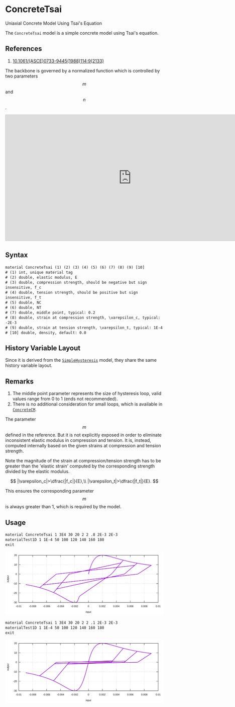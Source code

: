 # ConcreteTsai

Uniaxial Concrete Model Using Tsai's Equation

The `ConcreteTsai` model is a simple concrete model using Tsai's equation.

## References

1. [10.1061/(ASCE)0733-9445(1988)114:9(2133)](https://doi.org/10.1061/(ASCE)0733-9445(1988)114:9(2133))

The backbone is governed by a normalized function which is controlled by two parameters $$m$$ and $$n$$.

<iframe src="https://www.desmos.com/calculator/l5lebk1toq?embed" width="800" height="400" style="border: 1px solid #ccc" frameborder=0></iframe>

## Syntax

```
material ConcreteTsai (1) (2) (3) (4) (5) (6) (7) (8) (9) [10]
# (1) int, unique material tag
# (2) double, elastic modulus, E
# (3) double, compression strength, should be negative but sign insensitive, f_c
# (4) double, tension strength, should be positive but sign insensitive, f_t
# (5) double, NC
# (6) double, NT
# (7) double, middle point, typical: 0.2
# (8) double, strain at compression strength, \varepsilon_c, typical: -2E-3
# (9) double, strain at tension strength, \varepsilon_t, typical: 1E-4
# [10] double, density, default: 0.0
```

## History Variable Layout

Since it is derived from the [`SimpleHysteresis`](../Hysteresis/SimpleHysteresis.md) model, they share the same history
variable layout.

## Remarks

1. The middle point parameter represents the size of hysteresis loop, valid values range from 0 to 1 (ends not
   recommended).
2. There is no additional consideration for small loops, which is available in [`ConcreteCM`](ConcreteCM.md).

The parameter $$m$$ defined in the reference.
But it is not explicitly exposed in order to eliminate inconsistent elastic modulus in compression and tension.
It is, instead, computed internally based on the given strains at compression and tension strength.

Note the magnitude of the strain at compression/tension strength has to be greater than the 'elastic strain' computed by the corresponding strength divided by the elastic modulus.

$$
|\varepsilon_c|>\dfrac{|f_c|}{E},\\
|\varepsilon_t|>\dfrac{|f_t|}{E}.
$$

This ensures the corresponding parameter $$m$$ is always greater than 1, which is required by the model.

## Usage

```
material ConcreteTsai 1 3E4 30 20 2 2 .8 2E-3 2E-3
materialTest1D 1 1E-4 50 100 120 140 160 180
exit
```

![example one](ConcreteTsai.EX1.svg)

```
material ConcreteTsai 1 3E4 30 20 2 2 .1 2E-3 2E-3
materialTest1D 1 1E-4 50 100 120 140 160 180
exit
```

![example two](ConcreteTsai.EX2.svg)
